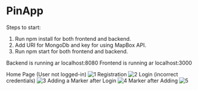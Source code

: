 # PinApp

Steps to start:
1. Run npm install for both frontend and backend.
2. Add URI for MongoDb and key for using MapBox API.
3. Run npm start for both frontend and backend.

Backend is running ar localhost:8080
Frontend is running ar localhost:3000

Home Page (User not logged-in)
![1](https://user-images.githubusercontent.com/32890097/178977814-d3912255-e17f-4e11-b272-674ed266116f.JPG)
Registration
![2](https://user-images.githubusercontent.com/32890097/178978124-e30bbb61-da91-4640-85c6-2c2c0dce960d.JPG)
Login (incorrect credentials)
![3](https://user-images.githubusercontent.com/32890097/178978320-a73b98f1-3630-4c9b-ac84-335e1c1e2ab5.JPG)
Adding a Marker after Login
![4](https://user-images.githubusercontent.com/32890097/178978658-0f90db84-a08c-452e-b00f-521a5dca4aeb.JPG)
Marker after Adding
![5](https://user-images.githubusercontent.com/32890097/178978789-fc5a00a9-2228-46a7-829d-b0a9824919a2.JPG)
